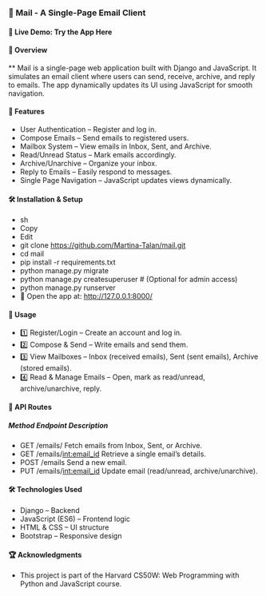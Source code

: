 ### 📧 Mail - A Single-Page Email Client
#### 🔗 Live Demo: Try the App Here

#### 📜 Overview
** Mail is a single-page web application built with Django and JavaScript. It simulates an email client where users can send, receive, archive, and reply to emails. The app dynamically updates its UI using JavaScript for smooth navigation.

#### 🚀 Features
- User Authentication – Register and log in.
- Compose Emails – Send emails to registered users.
- Mailbox System – View emails in Inbox, Sent, and Archive.
- Read/Unread Status – Mark emails accordingly.
- Archive/Unarchive – Organize your inbox.
- Reply to Emails – Easily respond to messages.
- Single Page Navigation – JavaScript updates views dynamically.
#### 🛠️ Installation & Setup
- sh
- Copy
- Edit
- git clone https://github.com/Martina-Talan/mail.git
- cd mail
- pip install -r requirements.txt
- python manage.py migrate
- python manage.py createsuperuser  # (Optional for admin access)
- python manage.py runserver
- 🔗 Open the app at: http://127.0.0.1:8000/

#### 📌 Usage
- 1️⃣ Register/Login – Create an account and log in.
- 2️⃣ Compose & Send – Write emails and send them.
- 3️⃣ View Mailboxes – Inbox (received emails), Sent (sent emails), Archive (stored emails).
- 4️⃣ Read & Manage Emails – Open, mark as read/unread, archive/unarchive, reply.

#### 🔗 API Routes
##### Method	Endpoint	Description
- GET	/emails/<mailbox>	Fetch emails from Inbox, Sent, or Archive.
- GET	/emails/<int:email_id>	Retrieve a single email’s details.
- POST	/emails	Send a new email.
- PUT	/emails/<int:email_id>	Update email (read/unread, archive/unarchive).
#### 🛠️ Technologies Used
- Django – Backend
- JavaScript (ES6) – Frontend logic
- HTML & CSS – UI structure
- Bootstrap – Responsive design
#### 🏆 Acknowledgments
- This project is part of the Harvard CS50W: Web Programming with Python and JavaScript course.

